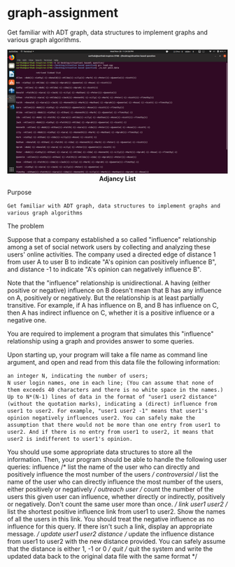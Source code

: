 # graph-assignment

Get familiar with ADT graph, data structures to implement graphs and various graph algorithms.

<p align="center">
  <img src="screenshots/list_display.png" title="list display">
  <b>Adjancy List</b>
</p>
Purpose

    Get familiar with ADT graph, data structures to implement graphs and various graph algorithms

The problem

Suppose that a company established a so called "influence" relationship among a set of social network users by collecting and analyzing these users' online activities. The company used a directed edge of distance 1 from user A to user B to indicate "A's opinion can positively influence B", and distance -1 to indicate "A's opinion can negatively influence B".

Note that the "influence" relationship is unidirectional. A having (either positive or negative) influence on B doesn't mean that B has any influence on A, positively or negatively. But the relationship is at least partially transitive. For example, if A has influence on B, and B has influence on C, then A has indirect influence on C, whether it is a positive influence or a negative one.

You are required to implement a program that simulates this "influence" relationship using a graph and provides answer to some queries.

Upon starting up, your program will take a file name as command line argument, and open and read from this data file the following information:

    an integer N, indicating the number of users;
    N user login names, one in each line; (You can assume that none of them exceeds 40 characters and there is no white space in the names.)
    Up to N*(N-1) lines of data in the format of "user1 user2 distance" (without the quotation marks), indicating a (direct) influence from user1 to user2. For example, "user1 user2 -1" means that user1's opinion negatively influences user2. You can safely make the assumption that there would not be more than one entry from user1 to user2. And if there is no entry from user1 to user2, it means that user2 is indifferent to user1's opinion.

You should use some appropriate data structures to store all the information. Then, your program should be able to handle the following user queries:
influence 	/* list the name of the user who can directly and positively influence the most number of the users */
controversial 	/* list the name of the user who can directly influence the most number of the users, either positively or negatively */
outreach user 	/* count the number of the users this given user can influence, whether directly or indirectly, positively or negatively.
Don't count the same user more than once. */
link user1 user2 	/* list the shortest positive influence link from user1 to user2. Show the names of all the users in this link.
You should treat the negative influence as no influence for this query.
If there isn't such a link, display an appropriate message. */
update user1 user2 distance 	/* update the influence distance from user1 to user2 with the new distance provided. You can safely assume that the distance is either 1, -1 or 0 */
quit 	/* quit the system and write the updated data back to the original data file with the same format */
